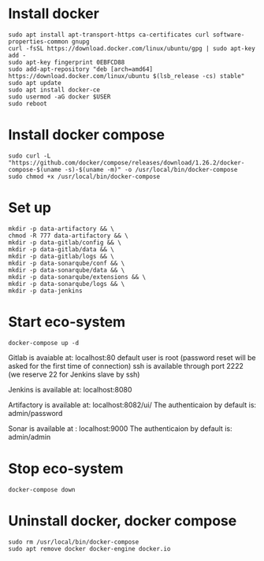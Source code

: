 
# Install docker
```
sudo apt install apt-transport-https ca-certificates curl software-properties-common gnupg
curl -fsSL https://download.docker.com/linux/ubuntu/gpg | sudo apt-key add -
sudo apt-key fingerprint 0EBFCD88
sudo add-apt-repository "deb [arch=amd64] https://download.docker.com/linux/ubuntu $(lsb_release -cs) stable"
sudo apt update
sudo apt install docker-ce
sudo usermod -aG docker $USER
sudo reboot
```

# Install docker compose
```
sudo curl -L "https://github.com/docker/compose/releases/download/1.26.2/docker-compose-$(uname -s)-$(uname -m)" -o /usr/local/bin/docker-compose
sudo chmod +x /usr/local/bin/docker-compose
```
# Set up
```
mkdir -p data-artifactory && \
chmod -R 777 data-artifactory && \
mkdir -p data-gitlab/config && \
mkdir -p data-gitlab/data && \
mkdir -p data-gitlab/logs && \
mkdir -p data-sonarqube/conf && \
mkdir -p data-sonarqube/data && \
mkdir -p data-sonarqube/extensions && \
mkdir -p data-sonarqube/logs && \
mkdir -p data-jenkins

```

# Start eco-system
```
docker-compose up -d
```
Gitlab is avaiable at: localhost:80
default user is root (password reset will be asked for the first time of connection)
ssh is available through port 2222 (we reserve 22 for Jenkins slave by ssh)

Jenkins is available at: localhost:8080

Artifactory is available at: localhost:8082/ui/
The authenticaion by default is: admin/password

Sonar is available at : localhost:9000
The authenticaion by default is: admin/admin

# Stop eco-system
```
docker-compose down
```

# Uninstall docker, docker compose
```
sudo rm /usr/local/bin/docker-compose
sudo apt remove docker docker-engine docker.io
```


